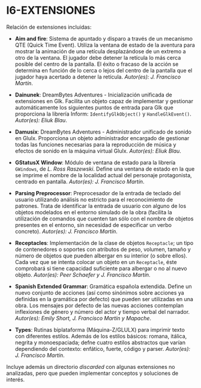 # I6-EXTENSIONES


Relación de extensiones incluidas:

- **Aim and fire**: Sistema de apuntado y disparo a través de un mecanismo QTE (Quick Time Event). Utiliza la ventana de estado de la aventura para mostrar la animación de una retícula desplazándose de un extremo a otro de la ventana. El jugador debe detener la retí­cula lo más cerca posible del centro de la pantalla. El éxito o fracaso de la acción se determina en función de lo cerca o lejos del centro de la pantalla que el jugador haya acertado a detener la retícula. *Autor(es): J. Francisco Martín*.

- **Dainunek**: DreamBytes Adventures - Inicialización unificada de extensiones en Glk. Facilita un objeto capaz de implementar y gestionar automáticamente los siguientes puntos de entrada para Glk que proporciona la librería Inform: ``IdentifyGlkObject()`` y ``HandleGlkEvent()``. *Autor(es): Eliuk Blau*.

- **Damusix**: DreamBytes Adventures - Administrador unificado de sonido en Glulx. Proporciona un objeto administrador encargado de gestionar todas las funciones necesarias para la reproducción de música y efectos de sonido en la máquina virtual Glulx. *Autor(es): Eliuk Blau*.

- **GStatusX Window**: Módulo de ventana de estado para la librería ``GWindows``, de *L. Ross Raszewski*. Define una ventana de estado en la que se imprime el nombre de la localidad actual del personaje protagonista, centrado en pantalla. *Autor(es): J. Francisco Martín*.

- **Parsing Preprocessor**: Preprocesador de la entrada de teclado del usuario utilizando análisis no estricto para el reconocimiento de patrones. Trata de identificar la entrada de usuario con alguno de los objetos modelados en el entorno simulado de la obra (facilita la utilización de comandos que cuenten tan sólo con el nombre de objetos presentes en el entorno, sin necesidad de especificar un verbo concreto). *Autor(es): J. Francisco Martín*.

- **Receptacles**: Implementación de la clase de objetos ``Receptacle``; un tipo de contenedores o soportes con atributos de peso, volumen, tamaño y número de objetos que pueden albergar en su interior (o sobre ellos). Cada vez que se intenta colocar un objeto en un ``Receptacle``, éste comprobará si tiene capacidad suficiente para albergar o no al nuevo objeto. *Autor(es): Peer Schaefer y J. Francisco Martín*.

- **Spanish Extended Grammar**: Gramática española extendida. Define un nuevo conjunto de acciones (así­ como sinónimos sobre acciones ya definidas en la gramática por defecto) que pueden ser utilizadas en una obra. Los mensajes por defecto de las nuevas acciones contemplan inflexiones de género y número del actor y tiempo verbal del narrador. *Autor(es): Emily Short, J. Francisco Martín y Mapache*.

- **Types**: Rutinas biplataforma (Máquina-Z/GLULX) para imprimir texto con diferentes estilos. Además de los estilos básicos: romana, itálica, negrita y monoespaciada; defne cuatro estilos abstractos que varían dependiendo del contexto: enfático, fuerte, código y parser. *Autor(es): J. Francisco Martín*.

Incluye además un directorio *discarded* con algunas extensiones no analizadas, pero que pueden implementar conceptos y soluciones de interés.
